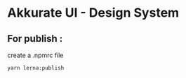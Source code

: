 # Akkurate UI - Design System

## For publish :

create a .npmrc file

```bash
yarn lerna:publish
```
